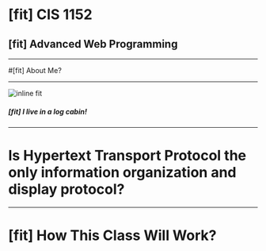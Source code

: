 # [fit] CIS 1152
## [fit] Advanced Web Programming

----

#[fit] About Me?

----

![inline fit](https://farm8.staticflickr.com/7469/16254956486_64184b65ae_o_d.png)

##### [fit] I live in a log cabin!

----

# Is Hypertext Transport Protocol the only information organization and display protocol?

----

# [fit] How This Class Will Work?